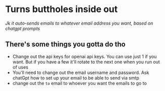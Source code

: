 # Turns buttholes inside out
*Jk it auto-sends emails to whatever email address you want, based on chatgpt prompts*

## There's some things you gotta do tho
* Change out the api keys for openai api keys. You can use just 1 if you want. But if you have a few it'll rotate to the next one when you run out of uses
* You'll need to change out the email username and password. Ask chatGpt how to set up your email to be able to send via smtp
* change out the `to` email to whoever you want the emails to go to
